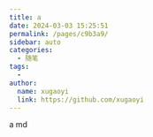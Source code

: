 ```yaml
---
title: a
date: 2024-03-03 15:25:51
permalink: /pages/c9b3a9/
sidebar: auto
categories:
  - 随笔
tags:
  - 
author: 
  name: xugaoyi
  link: https://github.com/xugaoyi
---
```

a md